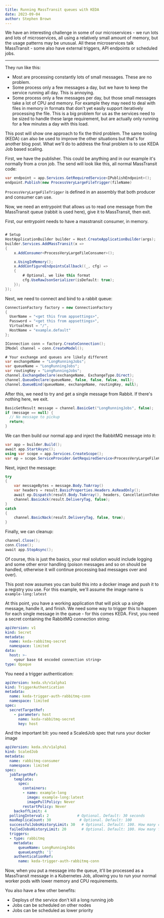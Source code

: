 ```yaml
---
title: Running MassTransit queues with KEDA
date: 2023-09-04
author: Stephen Brown
---
```


We have an interesting challenge in some of our microservices - we run lots and lots of microservices, all using a relatively small amount of memory, but the usage patterns may be unusual.
All these microservices talk MassTransit - some also have external triggers, API endpoints or scheduled jobs.

---

They run like this:
 - Most are processing constantly lots of small messages. These are no problem.
 - Some process only a few messages a day, but we have to keep the service running all day. This is annoying.
 - Some process only a few messages per day, but those small messages take a lot of CPU and memory. For example they may need to deal with files in memory in formats that don't yet easily support iteratively processing the file. This is a big problem for us as the services need to be sized to handle these large requirement, but are actually only running for a few minutes a day with this load.

This post will show one approach to fix the third problem. The same tooling (KEDA) can also be used to improve the other situations but that's for another blog post.
What we'll do to address the final problem is to use KEDA Job based scaling.

First, we have the publisher. This could be anything and in our example it's normally from a cron job. The send will look like this, all normal MassTransit code:

```c#
var endpoint = app.Services.GetRequiredService<IPublishEndpoint>();
endpoint.Publish(new ProcessVeryLargeFileTrigger(fileName)
```

`ProcessVeryLargeFileTrigger` is defined in an assembly that both producer and consumer can use.

Now, we need an entrypoint that allows us to read one message from the MassTransit queue (rabbit is used here), give it to MassTransit, then exit.

First, our entrypoint needs to have a masstransit consumer, in memory.

```c#

# Setup 
HostApplicationBuilder builder = Host.CreateApplicationBuilder(args);
builder.Services.AddMassTransit(x =>
{
    x.AddConsumer<ProcessVeryLargeFileConsumer>();

    x.UsingInMemory();
    x.AddConfigureEndpointsCallback((_, cfg) =>
    {
        # Optional, we like this format
        cfg.UseRawJsonSerializer(isDefault: true);
    });
});
```

Next, we need to connect and bind to a rabbit queue:

```c#
ConnectionFactory factory = new ConnectionFactory
{
  UserName = "<get this from appsettings>",
  Password = "<get this from appsettings>",
  VirtualHost = "/",
  HostName = "example.default"
};

IConnection conn = factory.CreateConnection();
IModel channel = conn.CreateModel();

# Your exchange and queues are likely different
var exchangeName = "LongRunningJobs";
var queueName = "LongRunningJobs";
var routingKey = "LongRunningJobs";
channel.ExchangeDeclare(exchangeName, ExchangeType.Direct);
channel.QueueDeclare(queueName, false, false, false, null);
channel.QueueBind(queueName, exchangeName, routingKey, null);
```

After this, we need to try and get a single message from Rabbit. If there's nothing here, we exit.

```c#
BasicGetResult message = channel.BasicGet("LongRunningJobs", false);
if (message == null) {
  // No message to pickup
  return;
}

```

We can then build our normal app and inject the RabbitMQ message into it:

```c#
var app = builder.Build();
await app.StartAsync();
using var scope = app.Services.CreateScope();
var ep = scope.ServiceProvider.GetRequiredService<ProcessVeryLargeFileConsumer<SubmitOrderConsumer>>();
```

Next, inject the message:
```c#
try
{
    var messageBytes = message.Body.ToArray()
    var headers = result.BasicProperties.Headers.AsReadOnly();
    await ep.Dispatch(result.Body.ToArray(), headers, CancellationToken.None);
    channel.BasicAck(result.DeliveryTag, false);
} 
catch 
{
    channel.BasicNack(result.DeliveryTag, false, true);
}
```

Finally, we can cleanup:
```c#
channel.Close();
conn.Close();
await app.StopAsync();
```

Of course, this is just the basics, your real solution would include logging and some other error handling (poison messages and so on should be handled, otherwise it will continue processing bad messages over and over).

This post now assumes you can build this into a docker image and push it to a registry you use. For this example, we'll assume the image name is `example-long:latest`

At this point, you have a working application that will pick up a single message, handle it, and finish. We need some way to trigger this to happen for each single message in the queue - for this comes KEDA.
First, you need a secret containing the RabbitMQ connection string:

```yaml
apiVersion: v1
kind: Secret
metadata:
  name: keda-rabbitmq-secret
  namespace: limited
data:
  host: >-
    <your base 64 encoded connection string>
type: Opaque
```

You need a trigger authentication:
```yaml
apiVersion: keda.sh/v1alpha1
kind: TriggerAuthentication
metadata:
  name: keda-trigger-auth-rabbitmq-conn
  namespace: limited
spec:
  secretTargetRef:
    - parameter: host
      name: keda-rabbitmq-secret
      key: host
```

And the important bit: you need a ScaledJob spec that runs your docker image
```yaml
apiVersion: keda.sh/v1alpha1
kind: ScaledJob
metadata:
  name: rabbitmq-consumer
  namespace: limited
spec:
  jobTargetRef:
    template:
      spec:
        containers:
        - name: example-long
          image: example-long:latest
          imagePullPolicy: Never
        restartPolicy: Never
    backoffLimit: 4
  pollingInterval: 2             # Optional. Default: 30 seconds
  maxReplicaCount: 30             # Optional. Default: 100
  successfulJobsHistoryLimit: 30   # Optional. Default: 100. How many completed jobs should be kept.
  failedJobsHistoryLimit: 20       # Optional. Default: 100. How many failed jobs should be kept.
  triggers:
  - type: rabbitmq
    metadata:
      queueName: LongRunningJobs
      queueLength: '1'
    authenticationRef:
      name: keda-trigger-auth-rabbitmq-conn
```

Now, when you put a message into the queue, it'll be processed as a MassTransit message in a Kubernetes Job, allowing you to run your normal worker pods with lower memory and CPU requirements.

You also have a few other benefits:
 - Deploys of the service don't kill a long running job
 - Jobs can be scheduled on other nodes
 - Jobs can be scheduled as lower priority